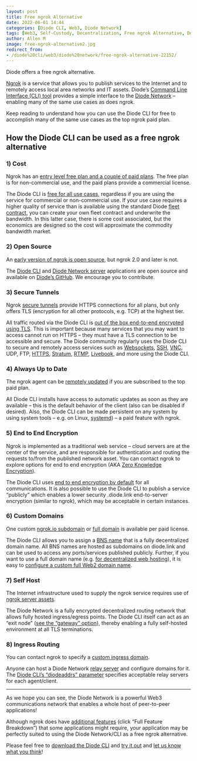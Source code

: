 ```yaml
---
layout: post
title: Free ngrok Alternative
date: 2022-06-01 14:44
categories: [Diode CLI, Web3, Diode Network]
tags: [Web3, Self-Custody, Decentralization, Free ngrok Alternative, Development]
author: Allen M
image: free-ngrok-alternative2.jpg
redirect_from:
- /diode%20cli/web3/diode%20network/free-ngrok-alternative-22152/
---
```


Diode offers a free ngrok alternative.

[Ngrok](https://ngrok.com/) is a service that allows you to publish services to the Internet and to remotely access local area networks and IT assets. Diode’s [Command Line Interface (CLI) tool](/solutions/cli/) provides a simple interface to the [Diode Network](/solutions/network/) – enabling many of the same use cases as does ngrok. 

Keep reading to understand how you can use the Diode CLI for free to accomplish many of the same use cases as the top ngrok paid plan.

## How the Diode CLI can be used as a free ngrok alternative

### 1)	Cost

Ngrok has an [entry level free plan and a couple of paid plans](https://ngrok.com/pricing). The free plan is for non-commercial use, and the paid plans provide a commercial license.

The Diode CLI is [free for all use cases](/pricing/), regardless if you are using the service for commercial or non-commercial use. If your use case requires a higher quality of service than is available using the standard Diode [fleet contract](https://support.diode.io/article/7vyr5mslsy-what-is-a-fleet-contract), you can create your own fleet contract and underwrite the bandwidth. In this latter case, there is some cost associated, but the economics are designed so the cost will approximate the commodity bandwidth market.

### 2)	Open Source
An [early version of ngrok is open source](https://github.com/inconshreveable/ngrok), but ngrok 2.0 and later is not.

The [Diode CLI](https://github.com/diodechain/diode_client) and [Diode Network server](https://github.com/diodechain/diode_server) applications are open source and available on [Diode’s GitHub](https://github.com/diodechain). We encourage you to contribute.

### 3)	Secure Tunnels

Ngrok [secure tunnels](https://ngrok.com/docs/secure-tunnels#what-are-ngrok-secure-tunnels) provide HTTPS connections for all plans, but only offers TLS (encryption for all other protocols, e.g. TCP) at the highest tier.

All traffic routed via the Diode CLI is [out of the box end-to-end encrypted using TLS](https://support.diode.io/article/jieo6utgv9-are-my-communications-via-the-diode-network-encrypted). This is important because many services that you may want to access cannot run on HTTPS – they must have a TLS connection to be accessible and secure. The Diode community regularly uses the Diode CLI to secure and remotely access services such as [Websockets](https://support.diode.io/article/p2rff6gumf-how-are-you-using-websockets), [SSH](https://support.diode.io/article/ub9xrruimv-ssh), [VNC](https://support.diode.io/article/tmb4zzkpd3-remote-vnc-on-windows), UDP, FTP, [HTTPS](https://support.diode.io/article/ss32engxlq-publish-your-local-webserver), [Stratum](https://braiins.com/stratum-v2), [RTMP](https://support.diode.io/article/3ty9pby3dz-stream-rtmp-video), [Livebook](https://livebook.dev/), and more using the Diode CLI.

### 4)	Always Up to Date

The ngrok agent can be [remotely updated](https://ngrok.com/docs/secure-tunnels#automatic-updates) if you are subscribed to the top paid plan.

All Diode CLI installs have access to automatic updates as soon as they are available – this is the default behavior of the client (also can be disabled if desired). Also, the Diode CLI can be made persistent on any system by using system tools – e.g. on Linux, [systemd](https://support.diode.io/article/gmo8f1f4ys-start-on-bootup)) – a paid feature with ngrok.

### 5)	End to End Encryption

Ngrok is implemented as a traditional web service – cloud servers are at the center of the service, and are responsible for authentication and routing the requests to/from the published network asset. You can contact ngrok to explore options for end to end encryption (AKA [Zero Knowledge Encryption](https://ngrok.com/docs/cloud-edge#zero-knowledge-tls)). 

The Diode CLI uses [end to end encryption by default](https://support.diode.io/article/jieo6utgv9-are-my-communications-via-the-diode-network-encrypted) for all communications. It is also possible to use the Diode CLI to publish a service “publicly” which enables a lower security <client ID>.diode.link end-to-server encryption (similar to ngrok), which may be acceptable in certain instances.

### 6)	Custom Domains

One custom [ngrok.io subdomain](https://ngrok.com/docs/secure-tunnels#http-tunnels-subdomain) or [full domain](https://ngrok.com/docs/secure-tunnels#http-tunnels-custom-domains) is available per paid license.

The Diode CLI allows you to assign a [BNS name](https://support.diode.io/article/5nsoxvhug1-what-is-bns) that is a fully decentralized domain name. All BNS names are hosted as subdomains on diode.link and can be used to access any ports/services published publicly. Further, if you want to use a full domain name (e.g. [for decentralized web hosting](https://diodechain.github.io/website_dev/web3/decentralized-web-hosting-22074/)), it is easy to [configure a custom full Web2 domain name](https://support.diode.io/article/6pctb40wj8-configure-a-custom-domain-for-diode).

### 7)	Self Host

The Internet infrastructure used to supply the ngrok service requires use of [ngrok server assets](https://ngrok.com/docs/ngrok-agent/config#config-region).

The Diode Network is a fully encrypted decentralized routing network that allows fully hosted ingress/egress points. The Diode CLI itself can act as an “exit node” ([see the “gateway” option](https://diode.helpdocs.io/app/content/article/josr6wwh5e)), thereby enabling a fully self-hosted environment at all TLS terminations.

### 8)	Ingress Routing

You can contact ngrok to specify a [custom ingress domain](https://ngrok.com/docs/secure-tunnels#agent-ingress).

Anyone can host a Diode Network [relay server](https://github.com/diodechain/diode_server) and configure domains for it. The [Diode CLI’s “diodeaddrs” parameter](https://support.diode.io/article/josr6wwh5e-go-client-commands) specifies acceptable relay servers for each agent/client.

---

As we hope you can see, the Diode Network is a powerful Web3 communications network that enables a whole host of peer-to-peer applications! 
 
Although ngrok does have [additional features](https://ngrok.com/pricing) (click “Full Feature Breakdown”) that some applications might require, your application may be perfectly suited to using the Diode Network/CLI as a free ngrok alternative.

Please feel free to [download the Diode CLI](/download/#cli) and [try it out](https://support.diode.io/article/lsr4tkzz8t-getting-started) and [let us know what you think](https://t.me/diode_chain)!
